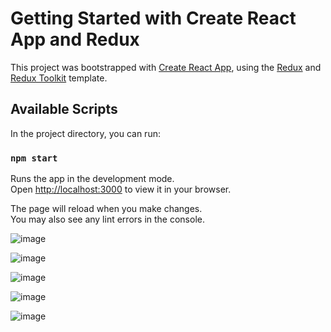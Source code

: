 # Getting Started with Create React App and Redux

This project was bootstrapped with [Create React App](https://github.com/facebook/create-react-app), using the [Redux](https://redux.js.org/) and [Redux Toolkit](https://redux-toolkit.js.org/) template.

## Available Scripts

In the project directory, you can run:

### `npm start`

Runs the app in the development mode.\
Open [http://localhost:3000](http://localhost:3000) to view it in your browser.

The page will reload when you make changes.\
You may also see any lint errors in the console.

![image](https://github.com/alexandrtab/todo-with-auth/assets/74628686/5add16d7-5791-4221-b99c-b80a22fcf5b4)

![image](https://github.com/alexandrtab/todo-with-auth/assets/74628686/9ec83633-1cc7-4120-873b-762a8b0dc719)

![image](https://github.com/alexandrtab/todo-with-auth/assets/74628686/9d1761bb-d755-49f3-820f-6939adcfae43)

![image](https://github.com/alexandrtab/todo-with-auth/assets/74628686/be813fce-772a-46f8-aba5-bd041ca00233)

![image](https://github.com/alexandrtab/todo-with-auth/assets/74628686/f20fec44-ae0b-4a8f-b8ec-5048d83a2995)




